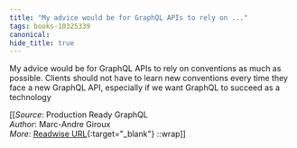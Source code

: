```yaml
---
title: "My advice would be for GraphQL APIs to rely on ..."
tags: books-10325339
canonical: 
hide_title: true
---
```


My advice would be for GraphQL APIs to rely on conventions as much as possible. Clients should not have to learn new conventions every time they face a new GraphQL API, especially if we want GraphQL to succeed as a technology


[[_Source_: Production Ready GraphQL<br>
_Author_: Marc-Andre Giroux<br>
_More_: [Readwise URL](https://readwise.io/open/210672387){:target="_blank"}
::wrap]]